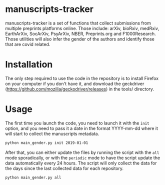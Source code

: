 # manuscripts-tracker

manuscripts-tracker is a set of functions that collect submissions from multiple preprints platforms online. Those include: arXiv, bioRxiv, medRxiv, EarthArXiv, SocArXiv, PsyArXiv, NBER, Preprints.org and F1000Research. Those utilities will also infer the gender of the authors and identify those that are covid related.

# Installation
The only step required to use the code in the repository is to install Firefox on your computer if you don't have it, and download the geckdriver (https://github.com/mozilla/geckodriver/releases) in the tools/ directory.

# Usage
The first time you launch the code, you need to launch it with the `init` option, and you need to pass it a date in the format YYYY-mm-dd where it will start to collect the manuscripts metadata.

```bash
python main_gender.py init 2019-01-01
```

After that, you can either update the files by running the script with the `all` mode sporadically, or with the `periodic` mode to have the script update the data automatically every 24 hours. The script will only collect the data for the days since the last collected data for each repository.

```bash
python main_gender.py all
```

